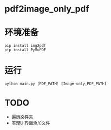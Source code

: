 # pdf2image_only_pdf

# 环境准备</br>
`pip install img2pdf`</br>
`pip install PyMuPDF`

# 运行
`python main.py [PDF_PATH] [Image-only_PDF_PATH]`

# TODO
- ~~遍历文件夹~~
- 实现UI界面添加文件